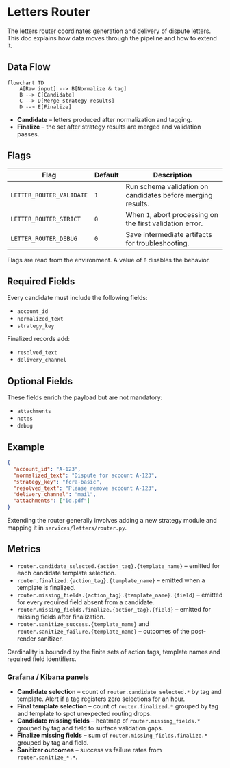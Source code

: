 # Letters Router

The letters router coordinates generation and delivery of dispute letters.
This doc explains how data moves through the pipeline and how to extend it.

## Data Flow

```mermaid
flowchart TD
    A[Raw input] --> B[Normalize & tag]
    B --> C[Candidate]
    C --> D[Merge strategy results]
    D --> E[Finalize]
```

- **Candidate** – letters produced after normalization and tagging.
- **Finalize** – the set after strategy results are merged and validation passes.

## Flags

| Flag | Default | Description |
|------|---------|-------------|
| `LETTER_ROUTER_VALIDATE` | `1` | Run schema validation on candidates before merging results. |
| `LETTER_ROUTER_STRICT` | `0` | When `1`, abort processing on the first validation error. |
| `LETTER_ROUTER_DEBUG` | `0` | Save intermediate artifacts for troubleshooting. |

Flags are read from the environment. A value of `0` disables the behavior.

## Required Fields

Every candidate must include the following fields:

- `account_id`
- `normalized_text`
- `strategy_key`

Finalized records add:

- `resolved_text`
- `delivery_channel`

## Optional Fields

These fields enrich the payload but are not mandatory:

- `attachments`
- `notes`
- `debug`

## Example

```json
{
  "account_id": "A-123",
  "normalized_text": "Dispute for account A-123",
  "strategy_key": "fcra-basic",
  "resolved_text": "Please remove account A-123",
  "delivery_channel": "mail",
  "attachments": ["id.pdf"]
}
```

Extending the router generally involves adding a new strategy module
and mapping it in `services/letters/router.py`.

## Metrics

- `router.candidate_selected.{action_tag}.{template_name}` – emitted for each
  candidate template selection.
- `router.finalized.{action_tag}.{template_name}` – emitted when a template is
  finalized.
- `router.missing_fields.{action_tag}.{template_name}.{field}` – emitted for
  every required field absent from a candidate.
- `router.missing_fields.finalize.{action_tag}.{field}` – emitted for missing
  fields after finalization.
- `router.sanitize_success.{template_name}` and
  `router.sanitize_failure.{template_name}` – outcomes of the post-render
  sanitizer.

Cardinality is bounded by the finite sets of action tags, template names and
required field identifiers.

### Grafana / Kibana panels

- **Candidate selection** – count of `router.candidate_selected.*` by tag and
  template. Alert if a tag registers zero selections for an hour.
- **Final template selection** – count of `router.finalized.*` grouped by tag
  and template to spot unexpected routing drops.
- **Candidate missing fields** – heatmap of `router.missing_fields.*` grouped by
  tag and field to surface validation gaps.
- **Finalize missing fields** – sum of
  `router.missing_fields.finalize.*` grouped by tag and field.
- **Sanitizer outcomes** – success vs failure rates from
  `router.sanitize_*.*`.
